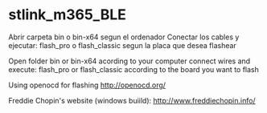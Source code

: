 # stlink_m365_BLE
Abrir carpeta bin o bin-x64 segun el ordenador
Conectar los cables y ejecutar:
flash_pro o flash_classic 
segun la placa que desea flashear

Open folder bin or bin-x64 acording to your computer
connect wires and execute:
flash_pro or flash_classic 
according to the board you want to flash

Using openocd for flashing
http://openocd.org/

Freddie Chopin's website (windows buiild):
http://www.freddiechopin.info/
